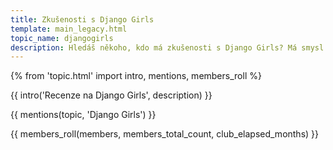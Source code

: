 ```yaml
---
title: Zkušenosti s Django Girls
template: main_legacy.html
topic_name: djangogirls
description: Hledáš někoho, kdo má zkušenosti s Django Girls? Má smysl účastnit se jejich workshopů? Učíš se podle jejich návodů a hledáš někoho zkušenějšího, kdo ti poradí, když se zasekneš?
---
```

{% from 'topic.html' import intro, mentions, members_roll %}

{{ intro('Recenze na Django Girls', description) }}

{{ mentions(topic, 'Django Girls') }}

{{ members_roll(members, members_total_count, club_elapsed_months) }}
